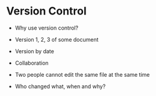 # Version Control


* Why use version control?
* Version 1, 2, 3 of some document
* Version by date

* Collaboration
* Two people cannot edit the same file at the same time
* Who changed what, when and why?



